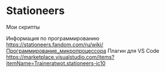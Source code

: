 # Stationeers

Мои скрипты

Информация по программированию https://stationeers.fandom.com/ru/wiki/Программирование_микропроцессора
Плагин для VS Code https://marketplace.visualstudio.com/items?itemName=Traineratwot.stationeers-ic10
